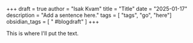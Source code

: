 +++
draft = true
author = "Isak Kvam"
title = "Title"
date = "2025-01-17"
description = "Add a sentence here."
tags = [
    "tags",
    "go",
    "here"]
obsidian_tags = [
    " #blogdraft"
    ]
+++

This is where I'll put the text.
